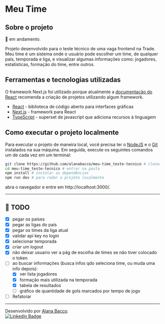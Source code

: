 # Meu Time

## Sobre o projeto

🚧 em andamento.

Projeto desenvolvido para o teste técnico de uma vaga frontend na Trade.
Meu time é um sistema onde o usuário pode escolher um time, de qualquer país, temporada e liga, e visualizar algumas informações como: jogadores, estatísticas, formação do time, entre outros.

## Ferramentas e tecnologias utilizadas

O framework Next.js foi utilizado porque atualmente a [documentação do React](https://pt-br.react.dev/learn/start-a-new-react-project) recomenda a criação de projetos utilizando algum framework.

- [React](https://react.dev/) - biblioteca de código aberto para interfaces gráficas
- [Next.js](https://nextjs.org/) - framework para React
- [TypeScript](https://www.typescriptlang.org/) - superset de javascript que adiciona recursos à linguagem

## Como executar o projeto localmente

Para executar o projeto de maneira local, você precisa ter o [NodeJS](https://nodejs.org/) e o [Git](https://git-scm.com/) instalados na sua máquina. Em seguida, execute os seguintes comandos um de cada vez em um terminal:

```bash
git clone https://github.com/alanabacco/meu-time_teste-tecnico # clonar o projeto
cd meu-time_teste-tecnico # entrar na pasta
npm install # instalar as dependências
npm run dev # para rodar o projeto localmente
```

abra o navegador e entre em http://localhost:3000/.

---

## 🚧 TODO

- [x] pegar os países
- [x] pegar as ligas do país
- [x] pegar os times da liga atual
- [x] validar api key no login
- [x] selecionar temporada
- [x] criar um logout
- [x] não deixar usuario ver a pág de escolha de times se não tiver colocado o token
- [ ] ao buscar informações (busca infos qdo seleciona time, ou muda uma info depois):
  - [x] ver lista jogadores
  - [x] formação mais utilizada na temporada
  - [x] tabela de resultados
  - [ ] gráfico de quantidade de gols marcados por tempo de jogo
- [ ] Refatorar

---

Desenvolvido por [Alana Bacco](https://github.com/alanabacco). <br />
[![Linkedin Badge](https://img.shields.io/badge/-Linkedin-blue?style=flat-square&logo=Linkedin&logoColor=white&link=https://www.linkedin.com/in/alana-bacco/)](https://www.linkedin.com/in/alana-bacco/)
